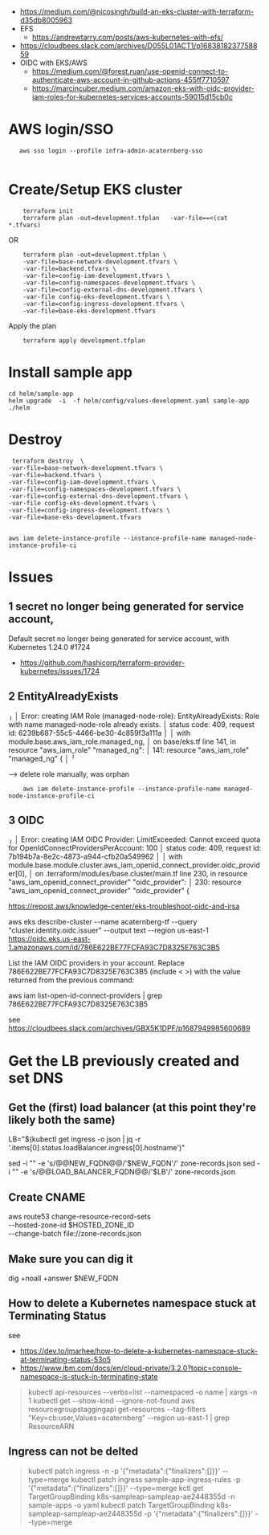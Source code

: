 * https://medium.com/@nicosingh/build-an-eks-cluster-with-terraform-d35db8005963
* EFS
  * https://andrewtarry.com/posts/aws-kubernetes-with-efs/
* https://cloudbees.slack.com/archives/D055L01ACT1/p1683818237758859 
* OIDC with EKS/AWS 
  * https://medium.com/@forest.ruan/use-openid-connect-to-authenticate-aws-account-in-github-actions-455ff7710597 
  * https://marcincuber.medium.com/amazon-eks-with-oidc-provider-iam-roles-for-kubernetes-services-accounts-59015d15cb0c

# AWS login/SSO

```    
   aws sso login --profile infra-admin-acaternberg-sso
 
```

# Create/Setup  EKS cluster
```
    terraform init 
    terraform plan -out=development.tfplan   -var-file==<(cat *.tfvars)
```
OR
```
    terraform plan -out=development.tfplan \
    -var-file=base-network-development.tfvars \
    -var-file=backend.tfvars \
    -var-file=config-iam-development.tfvars \
    -var-file=config-namespaces-development.tfvars \
    -var-file=config-external-dns-development.tfvars \
    -var-file config-eks-development.tfvars \
    -var-file=config-ingress-development.tfvars \
    -var-file=base-eks-development.tfvars
```
Apply the plan 
```
    terraform apply development.tfplan
```

# Install sample app

```
cd helm/sample-app 
helm upgrade  -i  -f helm/config/values-development.yaml sample-app   ./helm
```

# Destroy

```
 terraform destroy  \
-var-file=base-network-development.tfvars \
-var-file=backend.tfvars \
-var-file=config-iam-development.tfvars \
-var-file=config-namespaces-development.tfvars \
-var-file=config-external-dns-development.tfvars \
-var-file config-eks-development.tfvars \
-var-file=config-ingress-development.tfvars \
-var-file=base-eks-development.tfvars


aws iam delete-instance-profile --instance-profile-name managed-node-instance-profile-ci

```

# Issues 

## 1 secret no longer being generated for service account,
Default secret no longer being generated for service account, with Kubernetes 1.24.0 #1724
* https://github.com/hashicorp/terraform-provider-kubernetes/issues/1724 

## 2 EntityAlreadyExists
╷
│ Error: creating IAM Role (managed-node-role): EntityAlreadyExists: Role with name managed-node-role already exists.
│ 	status code: 409, request id: 6239b687-55c5-4466-be30-4c859f3a111a
│
│   with module.base.aws_iam_role.managed_ng,
│   on base/eks.tf line 141, in resource "aws_iam_role" "managed_ng":
│  141: resource "aws_iam_role" "managed_ng" {
│
╵

--> delete role manually, was orphan 
```
    aws iam delete-instance-profile --instance-profile-name managed-node-instance-profile-ci
```
## 3 OIDC

╷
│ Error: creating IAM OIDC Provider: LimitExceeded: Cannot exceed quota for OpenIdConnectProvidersPerAccount: 100
│ 	status code: 409, request id: 7b194b7a-8e2c-4873-a944-cfb20a549962
│
│   with module.base.module.cluster.aws_iam_openid_connect_provider.oidc_provider[0],
│   on .terraform/modules/base.cluster/main.tf line 230, in resource "aws_iam_openid_connect_provider" "oidc_provider":
│  230: resource "aws_iam_openid_connect_provider" "oidc_provider" {

https://repost.aws/knowledge-center/eks-troubleshoot-oidc-and-irsa

aws eks describe-cluster --name acaternberg-tf --query "cluster.identity.oidc.issuer" --output text --region us-east-1 
https://oidc.eks.us-east-1.amazonaws.com/id/786E622BE77FCFA93C7D8325E763C3B5

List the IAM OIDC providers in your account. Replace 786E622BE77FCFA93C7D8325E763C3B5 (include < >) with the value returned from the previous command:

aws iam list-open-id-connect-providers | grep 786E622BE77FCFA93C7D8325E763C3B5

see https://cloudbees.slack.com/archives/GBX5K1DPF/p1687949985600689 




# Get the LB previously created and set DNS

## Get the (first) load balancer (at this point they're likely both the same)
LB="$(kubectl get ingress -o json | jq -r '.items[0].status.loadBalancer.ingress[0].hostname')"

sed -i "" -e 's/@@NEW_FQDN@@/'$NEW_FQDN'/' zone-records.json
sed -i "" -e 's/@@LOAD_BALANCER_FQDN@@/'$LB'/' zone-records.json

## Create CNAME
aws route53 change-resource-record-sets \
--hosted-zone-id $HOSTED_ZONE_ID \
--change-batch file://zone-records.json

## Make sure you can dig it
dig +noall +answer $NEW_FQDN

## How to delete a Kubernetes namespace stuck at Terminating Status
see 
* https://dev.to/jmarhee/how-to-delete-a-kubernetes-namespace-stuck-at-terminating-status-53o5
* https://www.ibm.com/docs/en/cloud-private/3.2.0?topic=console-namespace-is-stuck-in-terminating-state

> kubectl api-resources --verbs=list --namespaced -o name | xargs -n 1 kubectl get --show-kind --ignore-not-found 
> aws resourcegroupstaggingapi get-resources --tag-filters "Key=cb:user,Values=acaternberg" --region us-east-1  | grep ResourceARN
> 

## Ingress can not be delted 
> kubectl patch ingress <name-of-the-ingress> -n<your-namespace> -p '{"metadata":{"finalizers":[]}}' --type=merge
> kubectl patch ingress sample-app-ingress-rules  -p '{"metadata":{"finalizers":[]}}' --type=merge
> kctl get TargetGroupBinding k8s-sampleap-sampleap-ae2448355d -n sample-apps -o yaml 
>  kubectl patch TargetGroupBinding k8s-sampleap-sampleap-ae2448355d   -p '{"metadata":{"finalizers":[]}}' --type=merge
